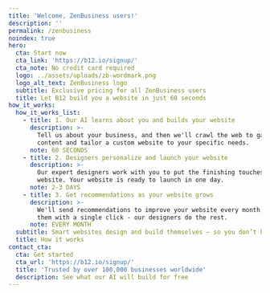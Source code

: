 ```yaml
---
title: 'Welcome, ZenBusiness users!'
description: ''
permalink: /zenbusiness
noindex: true
hero:
  cta: Start now
  cta_link: 'https://b12.io/signup/'
  cta_note: No credit card required
  logo: ../assets/uploads/zb-wordmark.png
  logo_alt_text: ZenBusiness logo
  subtitle: Exclusive pricing for all ZenBusiness users
  title: Let B12 build you a website in just 60 seconds
how_it_works:
  how_it_works_list:
    - title: 1. Our AI learns about you and builds your website
      description: >-
        Tell us about your business, and then we'll crawl the web to gather
        content and tailor a custom website to your specific needs.
      note: 60 SECONDS
    - title: 2. Designers personalize and launch your website
      description: >-
        Our expert designers work with you to put the finishing touches on your
        website. Your website is ready to launch in one day.
      note: 2-3 DAYS
    - title: 3. Get recommendations as your website grows
      description: >-
        We'll send recommendations to improve your website every month. Approve
        them with a single click - our designers do the rest.
      note: EVERY MONTH
  subtitle: Smart websites design and build themselves – so you don’t have to
  title: How it works
contact_cta:
  cta: Get started
  cta_url: 'https://b12.io/signup/'
  title: 'Trusted by over 100,000 businesses worldwide'
  description: See what our AI will build for free
---
```


